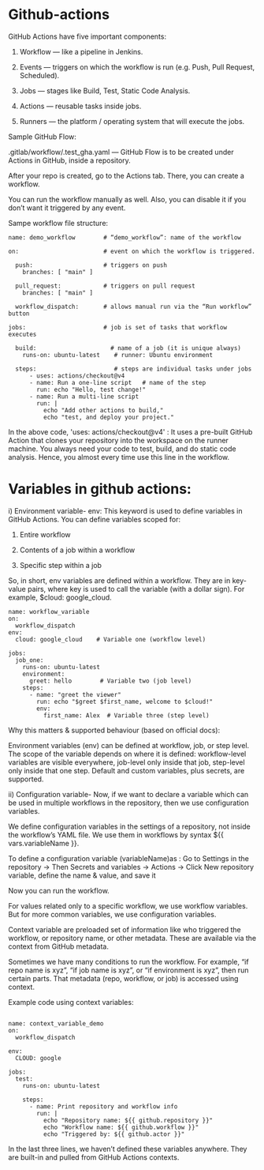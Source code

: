 # Github-actions

GitHub Actions have five important components:

1) Workflow — like a pipeline in Jenkins.

2) Events — triggers on which the workflow is run (e.g. Push, Pull Request, Scheduled).

3) Jobs — stages like Build, Test, Static Code Analysis.

4) Actions — reusable tasks inside jobs.

5) Runners — the platform / operating system that will execute the jobs.

Sample GitHub Flow:

.gitlab/workflow/.test_gha.yaml — GitHub Flow is to be created under Actions in GitHub, inside a repository.

After your repo is created, go to the Actions tab. There, you can create a workflow.

You can run the workflow manually as well. Also, you can disable it if you don’t want it triggered by any event.

Sampe workflow file structure:
```
name: demo_workflow        # “demo_workflow”: name of the workflow

on:                        # event on which the workflow is triggered.

  push:                    # triggers on push
    branches: [ "main" ]

  pull_request:            # triggers on pull request
    branches: [ "main" ]

  workflow_dispatch:       # allows manual run via the “Run workflow” button

jobs:                      # job is set of tasks that workflow executes

  build:                     # name of a job (it is unique always)
    runs-on: ubuntu-latest    # runner: Ubuntu environment

  steps:                      # steps are individual tasks under jobs
      - uses: actions/checkout@v4
      - name: Run a one-line script   # name of the step
        run: echo "Hello, test change!"
      - name: Run a multi-line script
        run: |
          echo "Add other actions to build,"
          echo "test, and deploy your project."
```
In the above code, 'uses: actions/checkout@v4' : It uses a pre-built GitHub Action that clones your repository into the workspace on the runner machine. You always need your code to test, build, and do static code analysis. Hence, you almost every time use this line in the workflow.

# Variables in github actions: 

i) Environment variable-
env: This keyword is used to define variables in GitHub Actions. You can define variables scoped for:

1) Entire workflow

2) Contents of a job within a workflow

3) Specific step within a job

So, in short, env variables are defined within a workflow. They are in key-value pairs, where key is used to call the variable (with a dollar sign). For example, $cloud: google_cloud.

```
name: workflow_variable
on:
  workflow_dispatch
env:
  cloud: google_cloud    # Variable one (workflow level)

jobs:
  job_one:
    runs-on: ubuntu-latest
    environment:
      greet: hello        # Variable two (job level)
    steps:
      - name: "greet the viewer"
        run: echo "$greet $first_name, welcome to $cloud!"
        env:
          first_name: Alex  # Variable three (step level)
```

Why this matters & supported behaviour (based on official docs):

Environment variables (env) can be defined at workflow, job, or step level. The scope of the variable depends on where it is defined: workflow-level variables are visible everywhere, job-level only inside that job, step-level only inside that one step. 
Default and custom variables, plus secrets, are supported.

ii) Configuration variable-
Now, if we want to declare a variable which can be used in multiple workflows in the repository, then we use configuration variables.

We define configuration variables in the settings of a repository, not inside the workflow’s YAML file. We use them in workflows by syntax ${{ vars.variableName }}.

To define a configuration variable (variableName)as : Go to Settings in the repository -> Then Secrets and variables → Actions -> Click New repository variable, define the name & value, and save it

Now you can run the workflow.

For values related only to a specific workflow, we use workflow variables. But for more common variables, we use configuration variables.

Context variable are preloaded set of information like who triggered the workflow, or repository name, or other metadata. These are available via the context from GitHub metadata.

Sometimes we have many conditions to run the workflow. For example, “if repo name is xyz”, “if job name is xyz”, or “if environment is xyz”, then run certain parts. That metadata (repo, workflow, or job) is accessed using context.

Example code using context variables:

```

name: context_variable_demo
on:
  workflow_dispatch

env:
  CLOUD: google

jobs:
  test:
    runs-on: ubuntu-latest

    steps:
      - name: Print repository and workflow info
        run: |
          echo "Repository name: ${{ github.repository }}"
          echo "Workflow name: ${{ github.workflow }}"
          echo "Triggered by: ${{ github.actor }}"
```

In the last three lines, we haven’t defined these variables anywhere. They are built-in and pulled from GitHub Actions contexts.
